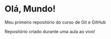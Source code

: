 # Olá, Mundo!
 Meu primeiro repositório do curso de Git e GitHub

 Repositório criado durante uma aula ao vivo! 
